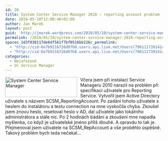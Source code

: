```yaml
---
id: 20
title: System Center Service Manager 2010 – reporting account problem
date: 2010-05-10T12:00:46+02:00
author: Jan Marek
layout: post
guid: 'http://jmarek.wordpress.com/2010/05/10/system-center-service-manager-2010-%e2%80%93-reporting-account-problem'
permalink: /2010/05/10/system-center-service-manager-2010-reporting-account-problem/
spaces_1d3f038117de6df561f7bf0516bb226c_permalink:
  - "http://cid-6e7b9216726d07b8.users.api.live.net/Users(7961117391414167480)/Blogs('6E7B9216726D07B8!242')/Entries('6E7B9216726D07B8!291')?authkey=EpZNAU0huAk%24"
  - "http://cid-6e7b9216726d07b8.users.api.live.net/Users(7961117391414167480)/Blogs('6E7B9216726D07B8!242')/Entries('6E7B9216726D07B8!291')?authkey=EpZNAU0huAk%24"
categories:
  - Nezařazené
  - SC Service Manager
---
```

<div id="msgcns!6E7B9216726D07B8!291" class="bvMsg">
  <p>
    <img style="display:inline;margin:0 10px 0 0;" alt="System Center Service Manager" align="left" src="http://i.microsoft.com/global/systemcenter/en/us/PublishingImages/SysCnt-ServiceMgr.png" width="230" height="64" />
  </p>
  
  <p>
    Včera jsem při instalaci Service Manageru 2010 narazil na problém při specifikaci uživatele pro Reporting Service. Vytvořil jsem Active Directory uživatele s názvem SCSM_ReportingAccount. Po zadání tohoto uživatele s heslem do instalátoru a testu connection na mne vyskočila chyba. Zkoušel jsem znovu heslo, resetoval heslo v AD, dal uživatele jako lokálního administrátora a stále nic. Po 2 hodinách bádání a zkoušení mne napadla myšlenka, co když je uživatelské jméno příliš dlouhé. A opravdu to tak je. Přejmenoval jsem uživatele na SCSM_RepAccount a vše proběhlo úspěšně. Takový problém bych teda nečekal…
  </p>
</div>